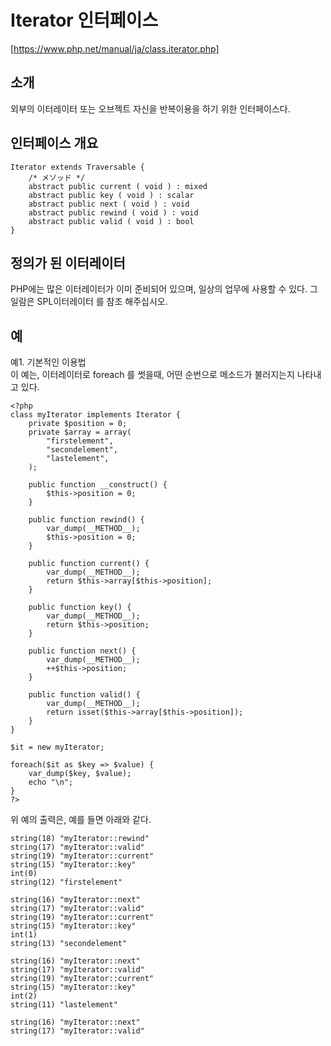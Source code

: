 Iterator 인터페이스
======================
[https://www.php.net/manual/ja/class.iterator.php]

소개
---------------------
외부의 이터레이터 또는 오브젝트 자신을 반복이용을 하기 위한 인터페이스다.

인터페이스 개요
---------------------
    Iterator extends Traversable {
        /* メソッド */
        abstract public current ( void ) : mixed
        abstract public key ( void ) : scalar
        abstract public next ( void ) : void
        abstract public rewind ( void ) : void
        abstract public valid ( void ) : bool
    }
    
정의가 된 이터레이터
--------------------
PHP에는 많은 이터레이터가 이미 준비되어 있으며, 일상의 업무에 사용할 수 있다.
그 일람은 SPL이터레이터 를 참조 해주십시오.

예
---------------------

예1. 기본적인 이용법  
이 예는, 이터레이터로 foreach 를 썻을때, 어떤 순번으로 메소드가 불러지는지 나타내고 있다.
    
    <?php
    class myIterator implements Iterator {
        private $position = 0;
        private $array = array(
            "firstelement",
            "secondelement",
            "lastelement",
        );  
    
        public function __construct() {
            $this->position = 0;
        }
    
        public function rewind() {
            var_dump(__METHOD__);
            $this->position = 0;
        }
    
        public function current() {
            var_dump(__METHOD__);
            return $this->array[$this->position];
        }
    
        public function key() {
            var_dump(__METHOD__);
            return $this->position;
        }
    
        public function next() {
            var_dump(__METHOD__);
            ++$this->position;
        }
    
        public function valid() {
            var_dump(__METHOD__);
            return isset($this->array[$this->position]);
        }
    }
    
    $it = new myIterator;
    
    foreach($it as $key => $value) {
        var_dump($key, $value);
        echo "\n";
    }
    ?>
    
위 예의 출력은, 예를 들면 아래와 같다.

    string(18) "myIterator::rewind"
    string(17) "myIterator::valid"
    string(19) "myIterator::current"
    string(15) "myIterator::key"
    int(0)
    string(12) "firstelement"
    
    string(16) "myIterator::next"
    string(17) "myIterator::valid"
    string(19) "myIterator::current"
    string(15) "myIterator::key"
    int(1)
    string(13) "secondelement"
    
    string(16) "myIterator::next"
    string(17) "myIterator::valid"
    string(19) "myIterator::current"
    string(15) "myIterator::key"
    int(2)
    string(11) "lastelement"
    
    string(16) "myIterator::next"
    string(17) "myIterator::valid"